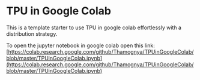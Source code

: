 # TPU in Google Colab

This is a template starter to use TPU in google colab effortlessly with a distribution strategy.

To open the jupyter notebook in google colab open this 
link: [https://colab.research.google.com/github/Thamognya/TPUinGoogleColab/blob/master/TPUinGoogleColab.ipynb](https://colab.research.google.com/github/Thamognya/TPUinGoogleColab/blob/master/TPUinGoogleColab.ipynb)
